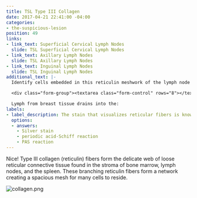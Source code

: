 ```yaml
---
title: TSL Type III Collagen
date: 2017-04-21 22:41:00 -04:00
categories:
- the-suspicious-lesion
position: 49
links:
- link_text: Superficial Cervical Lymph Nodes
  slide: TSL Superficial Cervical Lymph Nodes
- link_text: Axillary Lymph Nodes
  slide: TSL Axillary Lymph Nodes
- link_text: Inguinal Lymph Nodes
  slide: TSL Inguinal Lymph Nodes
additional_text: |-
  Identify cells embedded in this reticulin meshwork of the lymph node and indicate their functional significance to the body. *(List as many as you can, I came up with 6 different cell types)*.

  <div class="form-group"><textarea class="form-control" rows="8"></textarea></div>

  Lymph from breast tissue drains into the:
labels:
- label_description: The stain that visualizes reticular fibers is known as ____________________.
  options:
  - answers:
    - Silver stain
    - periodic acid-Schiff reaction
    - PAS reaction
---
```


Nice! Type III collagen (reticulin) fibers form the delicate web of loose reticular connective tissue found in the stroma of bone marrow, lymph nodes, and the spleen. These branching reticulin fibers form a network creating a spacious mesh for many cells to reside.

![collagen.png](/uploads/collagen.png)